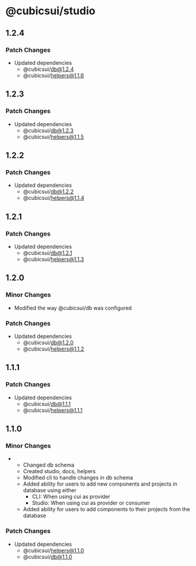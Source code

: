# @cubicsui/studio

## 1.2.4

### Patch Changes

- Updated dependencies
  - @cubicsui/db@1.2.4
  - @cubicsui/helpers@1.1.6

## 1.2.3

### Patch Changes

- Updated dependencies
  - @cubicsui/db@1.2.3
  - @cubicsui/helpers@1.1.5

## 1.2.2

### Patch Changes

- Updated dependencies
  - @cubicsui/db@1.2.2
  - @cubicsui/helpers@1.1.4

## 1.2.1

### Patch Changes

- Updated dependencies
  - @cubicsui/db@1.2.1
  - @cubicsui/helpers@1.1.3

## 1.2.0

### Minor Changes

- Modified the way @cubicsui/db was configured

### Patch Changes

- Updated dependencies
  - @cubicsui/db@1.2.0
  - @cubicsui/helpers@1.1.2

## 1.1.1

### Patch Changes

- Updated dependencies
  - @cubicsui/db@1.1.1
  - @cubicsui/helpers@1.1.1

## 1.1.0

### Minor Changes

- - Changed db schema
  - Created studio, docs, helpers
  - Modified cli to handle changes in db schema
  - Added ability for users to add new components and projects in database using either
    - CLI: When using cui as provider
    - Studio: When using cui as provider or consumer
  - Added ability for users to add components to their projects from the database

### Patch Changes

- Updated dependencies
  - @cubicsui/helpers@1.1.0
  - @cubicsui/db@1.1.0
